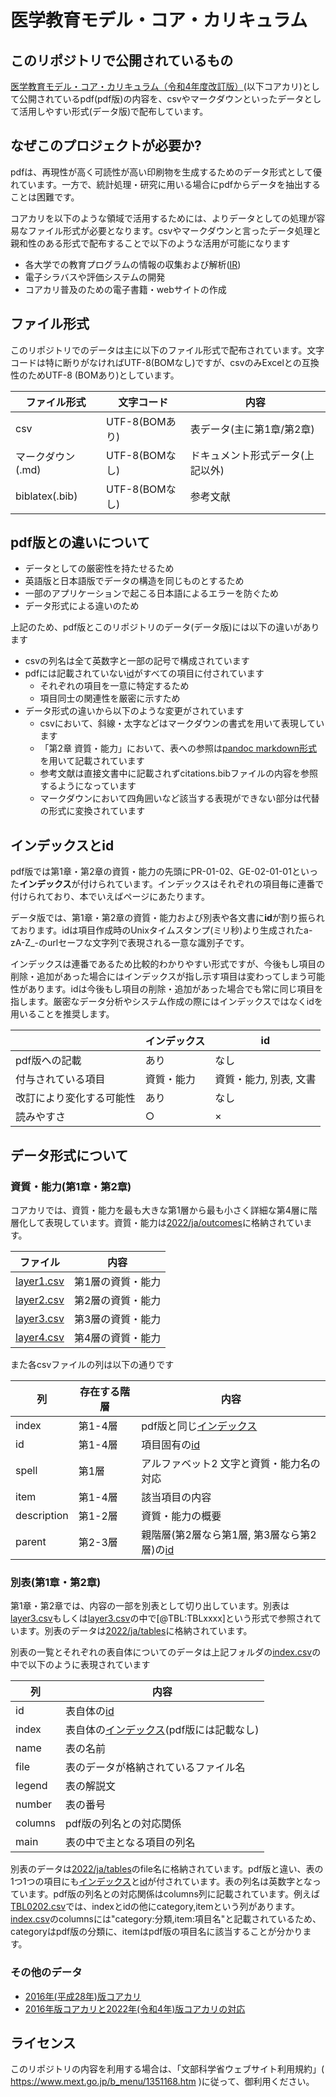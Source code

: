 # 医学教育モデル・コア・カリキュラム

## このリポジトリで公開されているもの

[医学教育モデル・コア・カリキュラム（令和4年度改訂版）](https://www.mext.go.jp/b_menu/shingi/chousa/koutou/116/toushin/mext_01280.html)(以下コアカリ)として公開されているpdf(pdf版)の内容を、csvやマークダウンといったデータとして活用しやすい形式(データ版)で配布しています。

## なぜこのプロジェクトが必要か?

pdfは、再現性が高く可読性が高い印刷物を生成するためのデータ形式として優れています。一方で、統計処理・研究に用いる場合にpdfからデータを抽出することは困難です。

コアカリを以下のような領域で活用するためには、よりデータとしての処理が容易なファイル形式が必要となります。csvやマークダウンと言ったデータ処理と親和性のある形式で配布することで以下のような活用が可能になります

- 各大学での教育プログラムの情報の収集および解析([IR](https://doi.org/10.24489/jjphe.2018-012))
- 電子シラバスや評価システムの開発
- コアカリ普及のための電子書籍・webサイトの作成


## ファイル形式

このリポジトリでのデータは主に以下のファイル形式で配布されています。文字コードは特に断りがなければUTF-8(BOMなし)ですが、csvのみExcelとの互換性のためUTF-8 (BOMあり)としています。

|  ファイル形式 |  文字コード |   内容 |
|-------|----|----|
| csv   |  UTF-8(BOMあり)   |表データ(主に第1章/第2章)  |
| マークダウン(.md) | UTF-8(BOMなし) |ドキュメント形式データ(上記以外) |
| biblatex(.bib) | UTF-8(BOMなし) | 参考文献 |

## pdf版との違いについて

- データとしての厳密性を持たせるため
- 英語版と日本語版でデータの構造を同じものとするため
- 一部のアプリケーションで起こる日本語によるエラーを防ぐため
- データ形式による違いのため

上記のため、pdf版とこのリポジトリのデータ(データ版)には以下の違いがあります

- csvの列名は全て英数字と一部の記号で構成されています
- pdfには記載されていない[id](#インデックスとid)がすべての項目に付されています
    - それぞれの項目を一意に特定するため
    - 項目同士の関連性を厳密に示すため
- データ形式の違いから以下のような変更がされています
    - csvにおいて、斜線・太字などはマークダウンの書式を用いて表現しています
    - 「第2章 資質・能力」において、表への参照は[pandoc markdown形式](https://pandoc-doc-ja.readthedocs.io/ja/latest/users-guide.html)を用いて記載されています
    - 参考文献は直接文書中に記載されずcitations.bibファイルの内容を参照するようになっています
    - マークダウンにおいて四角囲いなど該当する表現ができない部分は代替の形式に変換されています

## インデックスとid

pdf版では第1章・第2章の資質・能力の先頭にPR-01-02、GE-02-01-01といった**インデックス**が付けられています。インデックスはそれぞれの項目毎に連番で付けられており、本でいえばページにあたります。

データ版では、第1章・第2章の資質・能力および別表や各文書に**id**が割り振られております。idは項目作成時のUnixタイムスタンプ(ミリ秒)より生成されたa-zA-Z_-のurlセーフな文字列で表現される一意な識別子です。

インデックスは連番であるため比較的わかりやすい形式ですが、今後もし項目の削除・追加があった場合にはインデックスが指し示す項目は変わってしまう可能性があります。idは今後もし項目の削除・追加があった場合でも常に同じ項目を指します。厳密なデータ分析やシステム作成の際にはインデックスではなくidを用いることを推奨します。

| |  インデックス | id |
|--|--|--|
| pdf版への記載 | あり | なし |
| 付与されている項目 | 資質・能力 | 資質・能力, 別表, 文書 |
| 改訂により変化する可能性 | あり | なし |
| 読みやすさ | ○ | × |


## データ形式について

### 資質・能力(第1章・第2章) 

コアカリでは、資質・能力を最も大きな第1層から最も小さく詳細な第4層に階層化して表現しています。資質・能力は[2022/ja/outcomes](2022/ja/outcomes)に格納されています。

|ファイル|内容 |
|-|-|
| [layer1.csv](2022/ja/outcomes/layer1.csv) | 第1層の資質・能力 |
| [layer2.csv](2022/ja/outcomes/layer2.csv) | 第2層の資質・能力 |
| [layer3.csv](2022/ja/outcomes/layer3.csv) | 第3層の資質・能力 |
| [layer4.csv](2022/ja/outcomes/layer4.csv) | 第4層の資質・能力 |

また各csvファイルの列は以下の通りです

|列| 存在する階層 |内容 |
|-|-|-|
| index | 第1-4層 | pdf版と同じ[インデックス](#インデックスとid) |
| id | 第1-4層 | 項目固有の[id](#インデックスとid) | 
| spell | 第1層 | アルファベット2 文字と資質・能力名の対応 |
| item | 第1-4層 | 該当項目の内容 |
| description | 第1-2層 | 資質・能力の概要 |
| parent | 第2-3層 | 親階層(第2層なら第1層, 第3層なら第2層)の[id](#インデックスとid) |

### 別表(第1章・第2章) 

第1章・第2章では、内容の一部を別表として切り出しています。別表は[layer3.csv](2022/ja/outcomes/layer3.csv)もしくは[layer3.csv](2022/ja/outcomes/layer3.csv)の中で[@TBL:TBLxxxx]という形式で参照されています。別表のデータは[2022/ja/tables](2022/ja/tables)に格納されています。

別表の一覧とそれぞれの表自体についてのデータは上記フォルダの[index.csv](2022/ja/tables/index.csv)の中で以下のように表現されています

|列| 内容 |
|-|-|
| id | 表自体の[id](#インデックスとid) |
| index |  表自体の[インデックス](#インデックスとid)(pdf版には記載なし) |
| name | 表の名前 |
| file | 表のデータが格納されているファイル名 |
| legend | 表の解説文 |
| number | 表の番号 |
| columns | pdf版の列名との対応関係 |
| main | 表の中で主となる項目の列名 | 

別表のデータは[2022/ja/tables](2022/ja/tables)のfile名に格納されています。pdf版と違い、表の1つ1つの項目にも[インデックス](#インデックスとid)と[id](#インデックスとid)が付されています。表の列名は英数字となっています。pdf版の列名との対応関係はcolumns列に記載されています。例えば[TBL0202.csv](2022/ja/tables/TBL0202.csv)では、indexとidの他にcategory,itemという列があります。[index.csv](2022/ja/tables/index.csv)のcolumnsには"category:分類,item:項目名"と記載されているため、categoryはpdf版の分類に、itemはpdf版の項目名に該当することが分かります。

### その他のデータ

- [2016年(平成28年)版コアカリ](2016)
- [2016年版コアカリと2022年(令和4年)版コアカリの対応](relations/y2016_to_y2022/)

## ライセンス

このリポジトリの内容を利用する場合は、「文部科学省ウェブサイト利用規約」( https://www.mext.go.jp/b_menu/1351168.htm )に従って、御利用ください。